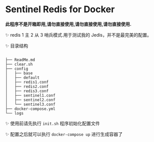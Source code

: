 # Sentinel Redis for Docker

**此程序不是开箱即用,请勿直接使用,请勿直接使用,请勿直接使用.**

✨ redis 1 主 2 从 3 哨兵模式.用于测试我的 Jedis，并不是最完美的配置。

✨ 目录结构

```

├── ReadMe.md
├── clear.sh
├── config
│   ├── base
│   ├── default
│   ├── redis1.conf
│   ├── redis2.conf
│   ├── redis3.conf
│   ├── sentinel1.conf
│   ├── sentinel2.conf
│   └── sentinel3.conf
├── docker-compose.yml
└── logs

```

✨ 使用前请先执行 `init.sh` 程序初始化配置文件

✨ 配置之后就可以执行 `docker-compose up` 进行生成容器了

